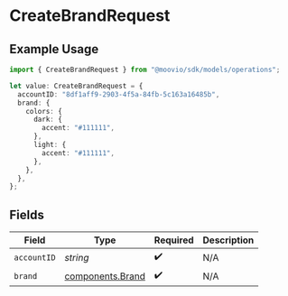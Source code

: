 # CreateBrandRequest

## Example Usage

```typescript
import { CreateBrandRequest } from "@moovio/sdk/models/operations";

let value: CreateBrandRequest = {
  accountID: "8df1aff9-2903-4f5a-84fb-5c163a16485b",
  brand: {
    colors: {
      dark: {
        accent: "#111111",
      },
      light: {
        accent: "#111111",
      },
    },
  },
};
```

## Fields

| Field                                                | Type                                                 | Required                                             | Description                                          |
| ---------------------------------------------------- | ---------------------------------------------------- | ---------------------------------------------------- | ---------------------------------------------------- |
| `accountID`                                          | *string*                                             | :heavy_check_mark:                                   | N/A                                                  |
| `brand`                                              | [components.Brand](../../models/components/brand.md) | :heavy_check_mark:                                   | N/A                                                  |